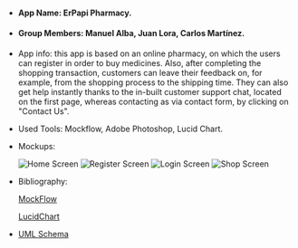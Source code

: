 * #### App Name: ErPapi Pharmacy.

* #### Group Members: Manuel Alba, Juan Lora, Carlos Martínez.

* App info: this app is based on an online pharmacy, on which the users can register in order to buy medicines. Also, after completing the shopping transaction, customers can leave their feedback on, for example, from the shopping process to the shipping time. They can also get help instantly thanks to the in-built customer support chat, located on the first page, whereas contacting as via contact form, by clicking on "Contact Us".

* Used Tools: Mockflow, Adobe Photoshop, Lucid Chart.

* Mockups:
  
  ![Home Screen](https://bit.ly/2UUChBW)
  ![Register Screen](http://bit.ly/2IVRuB1)
  ![Login Screen](http://bit.ly/2WjssyF)
  ![Shop Screen](https://gyazo.com/36ff0ef843ed07bcfded431e9ac2de3c)
  
* Bibliography: 

  [MockFlow](https://mockflow.com/)

  [LucidChart](<https://www.lucidchart.com/>)
 
* [UML Schema](https://drive.google.com/open?id=17Crs0jKCde-UOBrqdNd26kCunVy2C24n/view)
